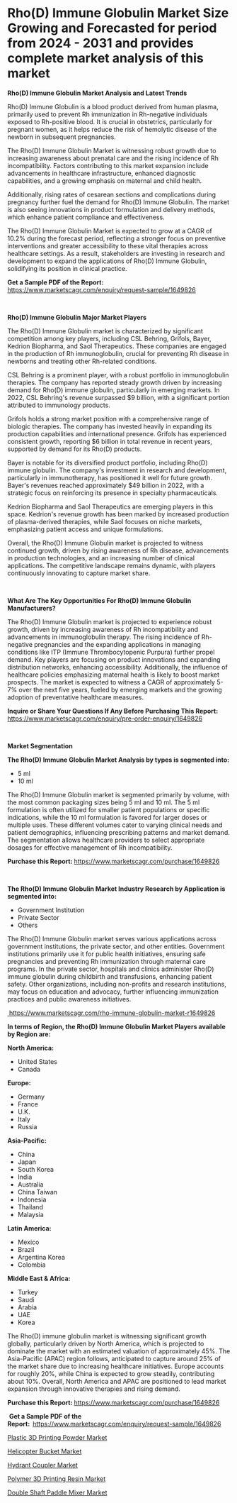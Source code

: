 <p><h1>Rho(D) Immune Globulin Market Size Growing and Forecasted for period from 2024 - 2031 and provides complete market analysis of this market</h1></p><p><strong>Rho(D) Immune Globulin Market Analysis and Latest Trends</strong></p>
<p><p>Rho(D) Immune Globulin is a blood product derived from human plasma, primarily used to prevent Rh immunization in Rh-negative individuals exposed to Rh-positive blood. It is crucial in obstetrics, particularly for pregnant women, as it helps reduce the risk of hemolytic disease of the newborn in subsequent pregnancies. </p><p>The Rho(D) Immune Globulin Market is witnessing robust growth due to increasing awareness about prenatal care and the rising incidence of Rh incompatibility. Factors contributing to this market expansion include advancements in healthcare infrastructure, enhanced diagnostic capabilities, and a growing emphasis on maternal and child health. </p><p>Additionally, rising rates of cesarean sections and complications during pregnancy further fuel the demand for Rho(D) Immune Globulin. The market is also seeing innovations in product formulation and delivery methods, which enhance patient compliance and effectiveness. </p><p>The Rho(D) Immune Globulin Market is expected to grow at a CAGR of 10.2% during the forecast period, reflecting a stronger focus on preventive interventions and greater accessibility to these vital therapies across healthcare settings. As a result, stakeholders are investing in research and development to expand the applications of Rho(D) Immune Globulin, solidifying its position in clinical practice.</p></p>
<p><strong>Get a Sample PDF of the Report:&nbsp;</strong> <a href="https://www.marketscagr.com/enquiry/request-sample/1649826?utm_campaign=1177&utm_medium=2&utm_source=Github&utm_content=ia&utm_term=15102024&utm_id=rhod-immune-globulin">https://www.marketscagr.com/enquiry/request-sample/1649826</a></p>
<p>&nbsp;</p>
<p><strong>Rho(D) Immune Globulin Major Market Players</strong></p>
<p><p>The Rho(D) Immune Globulin market is characterized by significant competition among key players, including CSL Behring, Grifols, Bayer, Kedrion Biopharma, and Saol Therapeutics. These companies are engaged in the production of Rh immunoglobulin, crucial for preventing Rh disease in newborns and treating other Rh-related conditions.</p><p>CSL Behring is a prominent player, with a robust portfolio in immunoglobulin therapies. The company has reported steady growth driven by increasing demand for Rho(D) immune globulin, particularly in emerging markets. In 2022, CSL Behring's revenue surpassed $9 billion, with a significant portion attributed to immunology products.</p><p>Grifols holds a strong market position with a comprehensive range of biologic therapies. The company has invested heavily in expanding its production capabilities and international presence. Grifols has experienced consistent growth, reporting $6 billion in total revenue in recent years, supported by demand for its Rho(D) products.</p><p>Bayer is notable for its diversified product portfolio, including Rho(D) immune globulin. The company's investment in research and development, particularly in immunotherapy, has positioned it well for future growth. Bayer's revenues reached approximately $49 billion in 2022, with a strategic focus on reinforcing its presence in specialty pharmaceuticals.</p><p>Kedrion Biopharma and Saol Therapeutics are emerging players in this space. Kedrion's revenue growth has been marked by increased production of plasma-derived therapies, while Saol focuses on niche markets, emphasizing patient access and unique formulations.</p><p>Overall, the Rho(D) Immune Globulin market is projected to witness continued growth, driven by rising awareness of Rh disease, advancements in production technologies, and an increasing number of clinical applications. The competitive landscape remains dynamic, with players continuously innovating to capture market share.</p></p>
<p>&nbsp;</p>
<p><strong>What Are The Key Opportunities For Rho(D) Immune Globulin Manufacturers?</strong></p>
<p><p>The Rho(D) Immune Globulin market is projected to experience robust growth, driven by increasing awareness of Rh incompatibility and advancements in immunoglobulin therapy. The rising incidence of Rh-negative pregnancies and the expanding applications in managing conditions like ITP (Immune Thrombocytopenic Purpura) further propel demand. Key players are focusing on product innovations and expanding distribution networks, enhancing accessibility. Additionally, the influence of healthcare policies emphasizing maternal health is likely to boost market prospects. The market is expected to witness a CAGR of approximately 5-7% over the next five years, fueled by emerging markets and the growing adoption of preventative healthcare measures.</p></p>
<p><strong>Inquire or Share Your Questions If Any Before Purchasing This Report:</strong> <a href="https://www.marketscagr.com/enquiry/pre-order-enquiry/1649826?utm_campaign=1177&utm_medium=2&utm_source=Github&utm_content=ia&utm_term=15102024&utm_id=rhod-immune-globulin">https://www.marketscagr.com/enquiry/pre-order-enquiry/1649826</a></p>
<p>&nbsp;</p>
<p><strong>Market Segmentation</strong></p>
<p><strong>The Rho(D) Immune Globulin Market Analysis by types is segmented into:</strong></p>
<p><ul><li>5 ml</li><li>10 ml</li></ul></p>
<p><p>The Rho(D) Immune Globulin market is segmented primarily by volume, with the most common packaging sizes being 5 ml and 10 ml. The 5 ml formulation is often utilized for smaller patient populations or specific indications, while the 10 ml formulation is favored for larger doses or multiple uses. These different volumes cater to varying clinical needs and patient demographics, influencing prescribing patterns and market demand. The segmentation allows healthcare providers to select appropriate dosages for effective management of Rh incompatibility.</p></p>
<p><strong>Purchase this Report:&nbsp;</strong><a href="https://www.marketscagr.com/purchase/1649826?utm_campaign=1177&utm_medium=2&utm_source=Github&utm_content=ia&utm_term=15102024&utm_id=rhod-immune-globulin">https://www.marketscagr.com/purchase/1649826</a></p>
<p>&nbsp;</p>
<p><strong>The Rho(D) Immune Globulin Market Industry Research by Application is segmented into:</strong></p>
<p><ul><li>Government Institution</li><li>Private Sector</li><li>Others</li></ul></p>
<p><p>The Rho(D) Immune Globulin market serves various applications across government institutions, the private sector, and other entities. Government institutions primarily use it for public health initiatives, ensuring safe pregnancies and preventing Rh immunization through maternal care programs. In the private sector, hospitals and clinics administer Rho(D) immune globulin during childbirth and transfusions, enhancing patient safety. Other organizations, including non-profits and research institutions, may focus on education and advocacy, further influencing immunization practices and public awareness initiatives.</p></p>
<p><a href="https://www.marketscagr.com/rho-immune-globulin-market-r1649826?utm_campaign=1177&utm_medium=2&utm_source=Github&utm_content=ia&utm_term=15102024&utm_id=rhod-immune-globulin">&nbsp;https://www.marketscagr.com/rho-immune-globulin-market-r1649826</a></p>
<p><strong>In terms of Region, the Rho(D) Immune Globulin Market Players available by Region are:</strong></p>
<p>
    <p> <strong> North America: </strong>
        <ul>
            <li>United States</li>
            <li>Canada</li>
        </ul>
        </p> 
    <p> <strong> Europe: </strong>
        <ul>
            <li>Germany</li>
            <li>France</li>
            <li>U.K.</li>
            <li>Italy</li>
            <li>Russia</li>
        </ul>
        </p> 
    <p> <strong> Asia-Pacific: </strong>
        <ul>
            <li>China</li>
            <li>Japan</li>
            <li>South Korea</li>
            <li>India</li>
            <li>Australia</li>
            <li>China Taiwan</li>
            <li>Indonesia</li>
            <li>Thailand</li>
            <li>Malaysia</li>
        </ul>
        </p> 
    <p> <strong> Latin America: </strong>
        <ul>
            <li>Mexico</li>
            <li>Brazil</li>
            <li>Argentina Korea</li>
            <li>Colombia</li>
        </ul>
        </p> 
    <p> <strong> Middle East & Africa: </strong>
        <ul>
            <li>Turkey</li>
            <li>Saudi</li>
            <li>Arabia</li>
            <li>UAE</li>
            <li>Korea</li>
        </ul>
    </p>
    </p>
<p><p>The Rho(D) immune globulin market is witnessing significant growth globally, particularly driven by North America, which is projected to dominate the market with an estimated valuation of approximately 45%. The Asia-Pacific (APAC) region follows, anticipated to capture around 25% of the market share due to increasing healthcare initiatives. Europe accounts for roughly 20%, while China is expected to grow steadily, contributing about 10%. Overall, North America and APAC are positioned to lead market expansion through innovative therapies and rising demand.</p></p>
<p><strong>Purchase this Report: </strong><a href="https://www.marketscagr.com/purchase/1649826?utm_campaign=1177&utm_medium=2&utm_source=Github&utm_content=ia&utm_term=15102024&utm_id=rhod-immune-globulin">https://www.marketscagr.com/purchase/1649826</a></p>
<p>&nbsp;<strong>Get a Sample PDF of the Report:&nbsp;&nbsp;</strong><a href="https://www.marketscagr.com/enquiry/request-sample/1649826?utm_campaign=1177&utm_medium=2&utm_source=Github&utm_content=ia&utm_term=15102024&utm_id=rhod-immune-globulin">https://www.marketscagr.com/enquiry/request-sample/1649826</a></p>
<p><strong></strong></p>
<p><p><a href="https://github.com/gec52wolter/Market-Research-Report-List-1/blob/main/plastic-3d-printing-powder-market.md?utm_campaign=1177&utm_medium=2&utm_source=Github&utm_content=ia&utm_term=15102024&utm_id=rhod-immune-globulin">Plastic 3D Printing Powder Market</a></p><p><a href="https://www.linkedin.com/pulse/global-helicopter-bucket-market-size-trends-analysis-regional-kibyc?trk=public_post_embed_feed-article-content&utm_campaign=1177&utm_medium=2&utm_source=Github&utm_content=ia&utm_term=15102024&utm_id=rhod-immune-globulin">Helicopter Bucket Market</a></p><p><a href="https://www.linkedin.com/pulse/hydrant-coupler-market-emerging-trends-future-prospects-x4u2c?trk=public_post_embed_feed-article-content&utm_campaign=1177&utm_medium=2&utm_source=Github&utm_content=ia&utm_term=15102024&utm_id=rhod-immune-globulin">Hydrant Coupler Market</a></p><p><a href="https://github.com/markita8qfi/Market-Research-Report-List-1/blob/main/polymer-3d-printing-resin-market.md?utm_campaign=1177&utm_medium=2&utm_source=Github&utm_content=ia&utm_term=15102024&utm_id=rhod-immune-globulin">Polymer 3D Printing Resin Market</a></p><p><a href="https://www.linkedin.com/pulse/double-shaft-paddle-mixer-market-size-segmentation-trends-ceovc?trk=public_post_embed_feed-article-content&utm_campaign=1177&utm_medium=2&utm_source=Github&utm_content=ia&utm_term=15102024&utm_id=rhod-immune-globulin">Double Shaft Paddle Mixer Market</a></p></p>